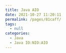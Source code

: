 ```yaml
---
title: Java AIO
date: 2021-10-27 11:20:11
permalink: /pages/81caff/
tags: 
  - null
categories: 
  - Java
  - Java IO:NIO:AIO
---
```

